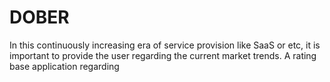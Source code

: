 # DOBER
In this continuously increasing era of service provision like SaaS or etc, it is important to provide the user regarding the current market trends. A rating base application regarding
